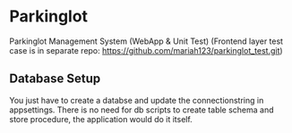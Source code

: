 # Parkinglot
Parkinglot Management System (WebApp &amp; Unit Test) (Frontend layer test case is in separate repo: https://github.com/mariah123/parkinglot_test.git)

## Database Setup

You just have to create a databse and update the connectionstring in appsettings. 
There is no need for db scripts to create table schema and store procedure, the application would do it itself.


